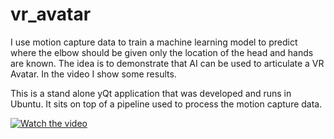 # vr_avatar

I use motion capture data to train a machine learning model to predict where the elbow should be given only the location of the head and hands are known. The idea is to demonstrate that AI can be used to articulate a VR Avatar. In the video I show some results.

This is a stand alone yQt application that was developed and runs in Ubuntu. It sits on top of a pipeline used to process the motion capture data.

[![Watch the video](https://github.com/daveotte/vr_avatar/blob/master/vr_avatar.png)](https://www.youtube.com/watch?v=mwAxl_vj8_0&t=2s)
